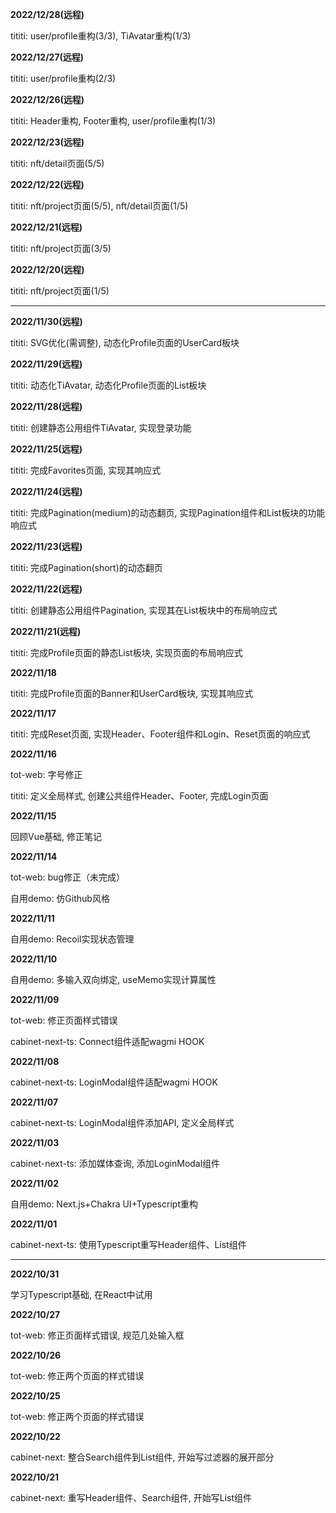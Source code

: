**2022/12/28(远程)**

tititi: user/profile重构(3/3), TiAvatar重构(1/3)

**2022/12/27(远程)**

tititi: user/profile重构(2/3)

**2022/12/26(远程)**

tititi: Header重构, Footer重构, user/profile重构(1/3)

**2022/12/23(远程)**

tititi: nft/detail页面(5/5)

**2022/12/22(远程)**

tititi: nft/project页面(5/5), nft/detail页面(1/5)

**2022/12/21(远程)**

tititi: nft/project页面(3/5)

**2022/12/20(远程)**

tititi: nft/project页面(1/5)

------

**2022/11/30(远程)**

tititi: SVG优化(需调整), 动态化Profile页面的UserCard板块

**2022/11/29(远程)**

tititi: 动态化TiAvatar, 动态化Profile页面的List板块

**2022/11/28(远程)**

tititi: 创建静态公用组件TiAvatar, 实现登录功能

**2022/11/25(远程)**

tititi: 完成Favorites页面, 实现其响应式

**2022/11/24(远程)**

tititi: 完成Pagination(medium)的动态翻页, 实现Pagination组件和List板块的功能响应式

**2022/11/23(远程)**

tititi: 完成Pagination(short)的动态翻页

**2022/11/22(远程)**

tititi: 创建静态公用组件Pagination, 实现其在List板块中的布局响应式

**2022/11/21(远程)**

tititi: 完成Profile页面的静态List板块, 实现页面的布局响应式

**2022/11/18**

tititi: 完成Profile页面的Banner和UserCard板块, 实现其响应式

**2022/11/17**

tititi: 完成Reset页面, 实现Header、Footer组件和Login、Reset页面的响应式

**2022/11/16**

tot-web: 字号修正

tititi: 定义全局样式, 创建公共组件Header、Footer, 完成Login页面

**2022/11/15**

回顾Vue基础, 修正笔记

**2022/11/14**

tot-web: bug修正（未完成）

自用demo: 仿Github风格

**2022/11/11**

自用demo: Recoil实现状态管理

**2022/11/10**

自用demo: 多输入双向绑定, useMemo实现计算属性

**2022/11/09**

tot-web: 修正页面样式错误

cabinet-next-ts: Connect组件适配wagmi HOOK

**2022/11/08**

cabinet-next-ts: LoginModal组件适配wagmi HOOK

**2022/11/07**

cabinet-next-ts: LoginModal组件添加API, 定义全局样式

**2022/11/03**

cabinet-next-ts: 添加媒体查询, 添加LoginModal组件

**2022/11/02**

自用demo: Next.js+Chakra UI+Typescript重构

**2022/11/01**

cabinet-next-ts: 使用Typescript重写Header组件、List组件

------

**2022/10/31**

学习Typescript基础, 在React中试用

**2022/10/27**

tot-web: 修正页面样式错误, 规范几处输入框

**2022/10/26**

tot-web: 修正两个页面的样式错误

**2022/10/25**

tot-web: 修正两个页面的样式错误

**2022/10/22**

cabinet-next: 整合Search组件到List组件, 开始写过滤器的展开部分

**2022/10/21**

cabinet-next: 重写Header组件、Search组件, 开始写List组件

